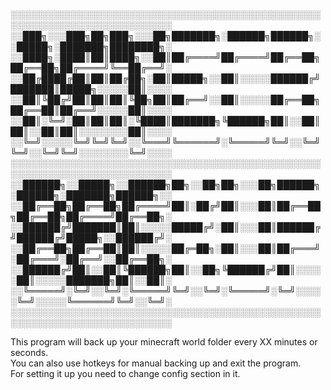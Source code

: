 ░░░░░░░░░░░░░░░░░░░░░░░░░░░░░░░░░░░░░░░░░░░░░░░░░░░░░░░░░░░░░░░░░░░░░░░░░░░░
░░███╗░░░███╗██╗███╗░░░██╗███████╗░██████╗██████╗░░█████╗░███████╗████████╗░
░░████╗░████║██║████╗░░██║██╔════╝██╔════╝██╔══██╗██╔══██╗██╔════╝╚══██╔══╝░
░░██╔████╔██║██║██╔██╗░██║█████╗░░██║░░░░░██████╔╝███████║█████╗░░░░░██║░░░░
░░██║╚██╔╝██║██║██║╚██╗██║██╔══╝░░██║░░░░░██╔══██╗██╔══██║██╔══╝░░░░░██║░░░░
░░██║░╚═╝░██║██║██║░╚████║███████╗╚██████╗██║░░██║██║░░██║██║░░░░░░░░██║░░░░
░░╚═╝░░░░░╚═╝╚═╝╚═╝░░╚═══╝╚══════╝░╚═════╝╚═╝░░╚═╝╚═╝░░╚═╝╚═╝░░░░░░░░╚═╝░░░░
░░░░░░░░░░░░░░░░░░░░░░░░░░░░░░░░░░░░░░░░░░░░░░░░░░░░░░░░░░░░░░░░░░░░░░░░░░░░
░░██████╗░░█████╗░░██████╗██╗░░██╗██╗░░░██╗██████╗░██████╗░███████╗██████╗░░
░░██╔══██╗██╔══██╗██╔════╝██║░██╔╝██║░░░██║██╔══██╗██╔══██╗██╔════╝██╔══██╗░
░░██████╔╝███████║██║░░░░░█████╔╝░██║░░░██║██████╔╝██████╔╝█████╗░░██████╔╝░
░░██╔══██╗██╔══██║██║░░░░░██╔═██╗░██║░░░██║██╔═══╝░██╔═══╝░██╔══╝░░██╔══██╗░
░░██████╔╝██║░░██║╚██████╗██║░░██╗╚██████╔╝██║░░░░░██║░░░░░███████╗██║░░██║░
░░╚═════╝░╚═╝░░╚═╝░╚═════╝╚═╝░░╚═╝░╚═════╝░╚═╝░░░░░╚═╝░░░░░╚══════╝╚═╝░░╚═╝░
░░░░░░░░░░░░░░░░░░░░░░░░░░░░░░░░░░░░░░░░░░░░░░░░░░░░░░░░░░░░░░░░░░░░░░░░░░░░
                                                                             
This program will back up your minecraft world folder every XX minutes or seconds.    
You can also use hotkeys for manual backing up and exit the program.   
For setting it up you need to change config section in it.
